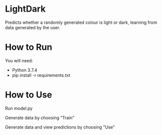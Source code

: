 # LightDark
Predicts whether a randomly generated colour is light or dark, learning from data generated by the user.

# How to Run
You will need:
* Python 3.7.4
* pip install -r requirements.txt

# How to Use
Run model.py

Generate data by choosing "Train"

Generate data and view predictions by choosing "Use"
